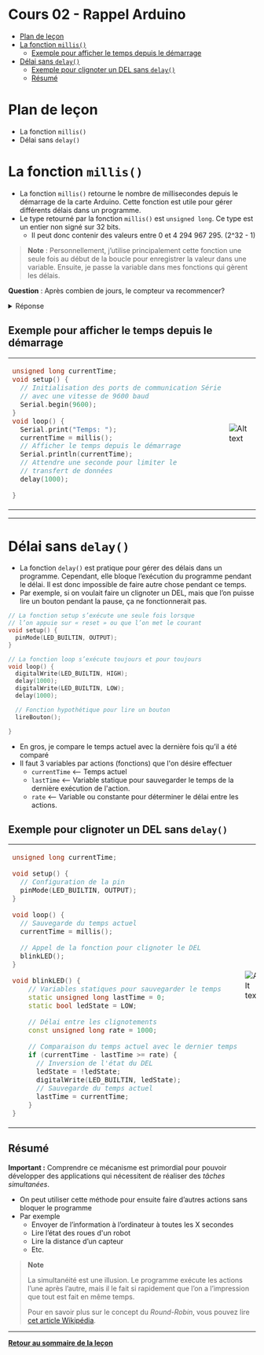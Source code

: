 # Cours 02 - Rappel Arduino <!-- omit in toc -->

<!-- PANDOC-IGNORE-START -->
- [Plan de leçon](#plan-de-leçon)
- [La fonction `millis()`](#la-fonction-millis)
  - [Exemple pour afficher le temps depuis le démarrage](#exemple-pour-afficher-le-temps-depuis-le-démarrage)
- [Délai sans `delay()`](#délai-sans-delay)
  - [Exemple pour clignoter un DEL sans `delay()`](#exemple-pour-clignoter-un-del-sans-delay)
  - [Résumé](#résumé)

<!-- PANDOC-IGNORE-END -->

# Plan de leçon
- La fonction `millis()`
- Délai sans `delay()`

# La fonction `millis()`
- La fonction `millis()` retourne le nombre de millisecondes depuis le démarrage de la carte Arduino. Cette fonction est utile pour gérer différents délais dans un programme.
- Le type retourné par la fonction `millis()` est `unsigned long`. Ce type est un entier non signé sur 32 bits.
  - Il peut donc contenir des valeurs entre 0 et 4 294 967 295. (2^32 - 1)

> **Note** : Personnellement, j’utilise principalement cette fonction une seule fois au début de la boucle pour enregistrer la valeur dans une variable. Ensuite, je passe la variable dans mes fonctions qui gèrent les délais.

**Question** : Après combien de jours, le compteur va recommencer?
<details><summary>Réponse</summary>Environ 50 jours

$\frac{4294967295}{(1000 * 60 * 60 * 24)} = 49.7 jours$

</details>

## Exemple pour afficher le temps depuis le démarrage

<table>
<tr>
<td width="50%">

```cpp
unsigned long currentTime;
void setup() {
  // Initialisation des ports de communication Série
  // avec une vitesse de 9600 baud
  Serial.begin(9600);
}
void loop() {
  Serial.print("Temps: ");
  currentTime = millis();
  // Afficher le temps depuis le démarrage
  Serial.println(currentTime);
  // Attendre une seconde pour limiter le
  // transfert de données
  delay(1000);

}
```
</td>

<td>

![Alt text](img/01_wokwi_millis.gif)

</td>
</tr>

</table>

---

# Délai sans `delay()`
- La fonction `delay()` est pratique pour gérer des délais dans un programme. Cependant, elle bloque l’exécution du programme pendant le délai. Il est donc impossible de faire autre chose pendant ce temps.
- Par exemple, si on voulait faire un clignoter un DEL, mais que l’on puisse lire un bouton pendant la pause, ça ne fonctionnerait pas.

```cpp
// La fonction setup s’exécute une seule fois lorsque 
// l’on appuie sur « reset » ou que l’on met le courant
void setup() {
  pinMode(LED_BUILTIN, OUTPUT);
}

// La fonction loop s’exécute toujours et pour toujours
void loop() {
  digitalWrite(LED_BUILTIN, HIGH);
  delay(1000);                      
  digitalWrite(LED_BUILTIN, LOW);    
  delay(1000);

  // Fonction hypothétique pour lire un bouton
  lireBouton();

}

```

- En gros, je compare le temps actuel avec la dernière fois qu’il a été comparé
- Il faut 3 variables par actions (fonctions) que l'on désire effectuer
  - `currentTime` <-- Temps actuel
  - `lastTime` <-- Variable statique pour sauvegarder le temps de la dernière exécution de l'action.
  - `rate` <-- Variable ou constante pour déterminer le délai entre les actions.

## Exemple pour clignoter un DEL sans `delay()`

<table>
<tr>
<td width="50%">

```cpp
unsigned long currentTime;

void setup() {
  // Configuration de la pin
  pinMode(LED_BUILTIN, OUTPUT);
}

void loop() {
  // Sauvegarde du temps actuel
  currentTime = millis();

  // Appel de la fonction pour clignoter le DEL
  blinkLED();
}

void blinkLED() {
    // Variables statiques pour sauvegarder le temps
    static unsigned long lastTime = 0;
    static bool ledState = LOW;

    // Délai entre les clignotements
    const unsigned long rate = 1000;

    // Comparaison du temps actuel avec le dernier temps
    if (currentTime - lastTime >= rate) {
      // Inversion de l'état du DEL
      ledState = !ledState;
      digitalWrite(LED_BUILTIN, ledState);
      // Sauvegarde du temps actuel
      lastTime = currentTime;
    }
}

```

</td>
<td>

![Alt text](img/02_wokwi_no_delay.gif)

</td>
</tr>
</table>

## Résumé

**Important :** Comprendre ce mécanisme est primordial pour pouvoir développer des applications qui nécessitent de réaliser des *tâches simultanées*.

- On peut utiliser cette méthode pour ensuite faire d’autres actions sans bloquer le programme
- Par exemple
  - Envoyer de l’information à l’ordinateur à toutes les X secondes
  - Lire l’état des roues d'un robot
  - Lire la distance d’un capteur
  - Etc.

> **Note**
> 
> La simultanéité est une illusion. Le programme exécute les actions l’une après l’autre, mais il le fait si rapidement que l’on a l’impression que tout est fait en même temps.
>
> Pour en savoir plus sur le concept du *Round-Robin*, vous pouvez lire [cet article Wikipédia](https://fr.wikipedia.org/wiki/Round-robin_(informatique)).

---

**[Retour au sommaire de la leçon](./readme.md)**